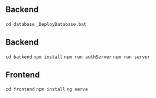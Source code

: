 ## Backend
`cd database`
`_DeployDatabase.bat`

## Backend
`cd backend`
`npm install`
`npm run authServer`
`npm run server`

## Frontend
`cd frontend`
`npm install`
`ng serve`